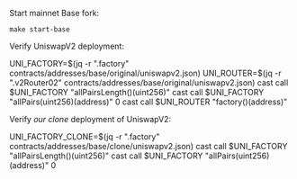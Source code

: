 Start mainnet Base fork:

`make start-base`

Verify UniswapV2 deployment:

UNI_FACTORY=$(jq -r ".factory" contracts/addresses/base/original/uniswapv2.json)
UNI_ROUTER=$(jq -r ".v2Router02" contracts/addresses/base/original/uniswapv2.json)
cast call $UNI_FACTORY "allPairsLength()(uint256)"
cast call $UNI_FACTORY "allPairs(uint256)(address)" 0
cast call $UNI_ROUTER "factory()(address)"

Verify _our clone_ deployment of UniswapV2:

UNI_FACTORY_CLONE=$(jq -r ".factory" contracts/addresses/base/clone/uniswapv2.json)
cast call $UNI_FACTORY "allPairsLength()(uint256)"
cast call $UNI_FACTORY "allPairs(uint256)(address)" 0

